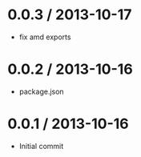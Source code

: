 
0.0.3 / 2013-10-17
==================

 * fix amd exports

0.0.2 / 2013-10-16
==================

 * package.json

0.0.1 / 2013-10-16
==================

 * Initial commit

